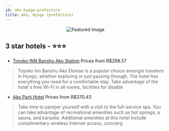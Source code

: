 ```yaml
---
id: ako-hyogo-prefecture
title: Ako, Hyogo (prefecture)
---
```


<center><img src="https://i.travelapi.com/hotels/18000000/17370000/17370000/17369970/5d29ace4_z.jpg" alt="Featured Image" /></center>


##  3 star hotels - ⭐️⭐️⭐️

-    [Toyoko INN Banshu Ako Station](https://us.hurb.com/hotels/ako/toyoko-inn-banshu-ako-station-JNP-JP389161?cmp=18055) Prices from R$298.57
   > Toyoko Inn Banshu Ako Ekimae is a popular choice amongst travelers in Hyogo, whether exploring or just passing through. The hotel has everything you need for a comfortable stay. Take advantage of the hotel`s free Wi-Fi in all rooms, facilities for disable
-    [Ako Park Hotel](https://us.hurb.com/hotels/ako/ako-park-hotel-JNP-JP293814?cmp=18055) Prices from R$370.43
   > Take time to pamper yourself with a visit to the full-service spa. You can take advantage of recreational amenities such as hot springs, a sauna, and karaoke. Additional amenities at this hotel include complimentary wireless Internet access, concierg
